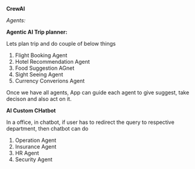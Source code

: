 

**CrewAI**

*Agents:*

**Agentic AI Trip  planner:**

Lets plan trip and do couple of below things
1) Flight Booking Agent
2) Hotel Recommendation Agent
3) Food Suggestion AGnet
4) Sight Seeing Agent
5) Currency Converions Agent

Once we have all agents, App can guide each agent to give suggest, take decison and also act on it.


**AI Custom CHatbot**

In a office, in chatbot, if user has to redirect the query to respective department, then chatbot can do

1) Operation Agent
2) Insurance Agent
3) HR Agent
4) Security Agent


